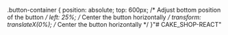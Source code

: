  .button-container {
    position: absolute;
    top: 600px; /* Adjust bottom position of the button */
    left: 25%; /* Center the button horizontally */
    transform: translateX(0%); /* Center the button horizontally */
  }"# CAKE_SHOP-REACT" 
